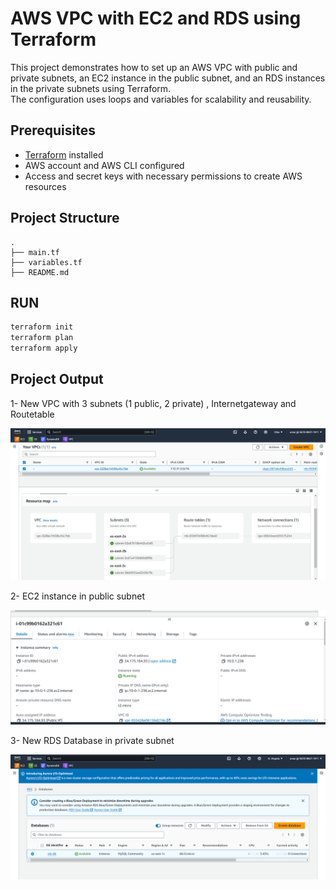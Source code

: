 # AWS VPC with EC2 and RDS using Terraform

This project demonstrates how to set up an AWS VPC with public and private subnets, an EC2 instance in the public subnet, and an RDS instances in the private subnets using Terraform.  
The configuration uses loops and variables for scalability and reusability.


## Prerequisites

- [Terraform](https://www.terraform.io/downloads.html) installed
- AWS account and AWS CLI configured
- Access and secret keys with necessary permissions to create AWS resources

## Project Structure

```
.
├── main.tf
├── variables.tf
├── README.md  
```

## RUN  

```bash  
terraform init  
terraform plan  
terraform apply  
```


## Project Output  

1- New VPC with 3 subnets (1 public, 2 private) , Internetgateway and Routetable  

![VPC](https://github.com/OmarElshrief/IVolve-Intern/blob/main/terraform/Lab_1/VPC.png)  

2- EC2 instance in public subnet  

![EC2](https://github.com/OmarElshrief/IVolve-Intern/blob/main/terraform/Lab_1/ec2%20.png)  

3- New RDS Database in private subnet  

![RDS](https://github.com/OmarElshrief/IVolve-Intern/blob/main/terraform/Lab_1/RDS.png)







